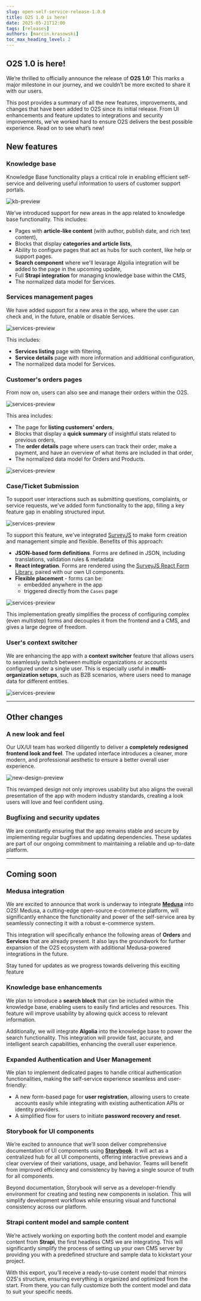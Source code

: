```yaml
---
slug: open-self-service-release-1.0.0
title: O2S 1.0 is here!
date: 2025-05-21T12:00
tags: [releases]
authors: [marcin.krasowski]
toc_max_heading_level: 2
---
```


## O2S 1.0 is here!

We’re thrilled to officially announce the release of **O2S 1.0**! This marks a major milestone in our journey, and we couldn’t be more excited to share it with our users.

This post provides a summary of all the new features, improvements, and changes that have been added to O2S since its initial release. From UI enhancements and feature updates to integrations and security improvements, we’ve worked hard to ensure O2S delivers the best possible experience. Read on to see what’s new!

<!--truncate-->

## New features

### Knowledge base

Knowledge Base functionality plays a critical role in enabling efficient self-service and delivering useful information to users of customer support portals.

![kb-preview](../assets/o2s-knowledge-base.png)

We’ve introduced support for new areas in the app related to knowledge base functionality. This includes:

- Pages with **article-like content** (with author, publish date, and rich text content),
- Blocks that display **categories and article lists**,
- Ability to configure pages that act as hubs for such content, like help or support pages.
- **Search component** where we'll levarage Algolia integration will be added to the page in the upcoming update,
- Full **Strapi integration** for managing knowledge base within the CMS,
- The normalized data model for Services.

### Services management pages

We have added support for a new area in the app, where the user can check and, in the future, enable or disable Services.

![services-preview](../assets/o2s-services.png)

This includes:

- **Services listing** page with filtering,
- **Service details** page with more information and additional configuration,
- The normalized data model for Services.

### Customer's orders pages

From now on, users can also see and manage their orders within the O2S.

![services-preview](../assets/o2s-orders.png)

This area includes:

- The page for **listing customers' orders**,
- Blocks that display a **quick summary** of insightful stats related to previous orders,
- The **order details** page where users can track their order, make a payment, and have an overview of what items are included in that order,
- The normalized data model for Orders and Products.

![services-preview](../assets/o2s-order-details.png)

### Case/Ticket Submission

To support user interactions such as submitting questions, complaints, or service requests, we’ve added form functionality to the app, filling a key feature gap in enabling structured input.

![services-preview](../assets/o2s-ticket-submission.png)

To support this feature, we've integrated [SurveyJS](https://surveyjs.io/) to make form creation and management simple and flexible. Benefits of this approach:

- **JSON-based form definitions**. Forms are defined in JSON, including translations, validation rules & metadata
- **React integration**. Forms are rendered using the [SurveyJS React Form Library](https://www.npmjs.com/package/survey-react-ui), paired with our own UI components.
- **Flexible placement** - forms can be:
    - embedded anywhere in the app
    - triggered directly from the `Cases` page

![services-preview](../assets/o2s-surveyjs.png)

This implementation greatly simplifies the process of configuring complex (even multistep) forms and decouples it from the frontend and a CMS, and gives a large degree of freedom.

### User's context switcher

We are enhancing the app with a **context switcher** feature that allows users to seamlessly switch between multiple organizations or accounts configured under a single user. This is especially useful in **multi-organization setups**, such as B2B scenarios, where users need to manage data for different entities.

![services-preview](../assets/o2s-context-switcher.png)

---

## Other changes

### A new look and feel

Our UX/UI team has worked diligently to deliver a **completely redesigned frontend look and feel**. The updated interface introduces a cleaner, more modern, and professional aesthetic to ensure a better overall user experience.

![new-design-preview](../assets/o2s-features-8-min.jpg)

This revamped design not only improves usability but also aligns the overall presentation of the app with modern industry standards, creating a look users will love and feel confident using.

### Bugfixing and security updates

We are constantly ensuring that the app remains stable and secure by implementing regular bugfixes and updating dependencies. These updates are part of our ongoing commitment to maintaining a reliable and up-to-date platform.

---

## Coming soon

### Medusa integration

We are excited to announce that work is underway to integrate **[Medusa](https://medusajs.com/)** into O2S! Medusa, a cutting-edge open-source e-commerce platform, will significantly enhance the functionality and power of the self-service area by seamlessly connecting it with a robust e-commerce system.

This integration will specifically enhance the following areas of **Orders** and **Services** that are already present. It also lays the groundwork for further expansion of the O2S ecosystem with additional Medusa-powered integrations in the future.

Stay tuned for updates as we progress towards delivering this exciting feature

### Knowledge base enhancements

We plan to introduce a **search block** that can be included within the knowledge base, enabling users to easily find articles and resources. This feature will improve usability by allowing quick access to relevant information.

Additionally, we will integrate **Algolia** into the knowledge base to power the search functionality. This integration will provide fast, accurate, and intelligent search capabilities, enhancing the overall user experience.

### Expanded Authentication and User Management

We plan to implement dedicated pages to handle critical authentication functionalities, making the self-service experience seamless and user-friendly:

- A new form-based page for **user registration**, allowing users to create accounts easily while integrating with existing authentication APIs or identity providers.
- A simplified flow for users to initiate **password recovery and reset**.

### Storybook for UI components

We’re excited to announce that we’ll soon deliver comprehensive documentation of UI components using **[Storybook](https://storybook.js.org/)**. It will act as a centralized hub for all UI components, offering interactive previews and a clear overview of their variations, usage, and behavior. Teams will benefit from improved efficiency and consistency by having a single source of truth for all components.

Beyond documentation, Storybook will serve as a developer-friendly environment for creating and testing new components in isolation. This will simplify development workflows while ensuring visual and functional consistency across our platform.

### Strapi content model and sample content

We’re actively working on exporting both the content model and example content from **Strapi**, the first headless CMS we are integrating. This will significantly simplify the process of setting up your own CMS server by providing you with a predefined structure and sample data to kickstart your project.

With this export, you’ll receive a ready-to-use content model that mirrors O2S's structure, ensuring everything is organized and optimized from the start. From there, you can fully customize both the content model and data to suit your specific needs.
